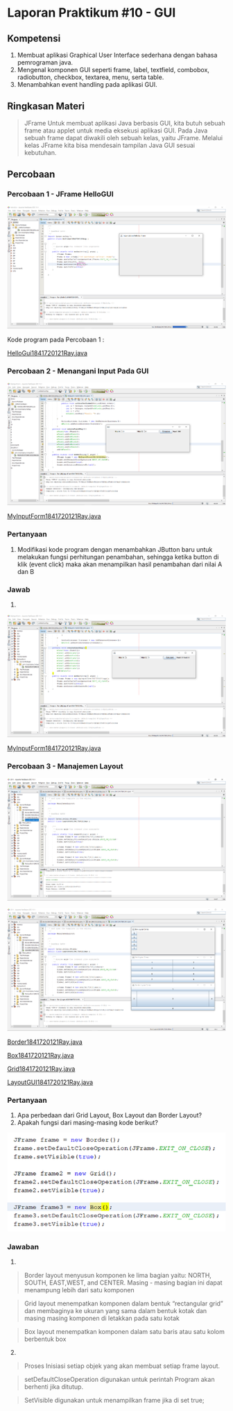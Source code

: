 # Laporan Praktikum #10 - GUI

## Kompetensi

1. Membuat aplikasi Graphical User Interface sederhana dengan bahasa pemrograman java.
2. Mengenal komponen GUI seperti frame, label, textfield, combobox, radiobutton, checkbox, textarea, menu, serta table.
3. Menambahkan event handling pada aplikasi GUI.

## Ringkasan Materi

>JFrame Untuk membuat aplikasi Java berbasis GUI, kita butuh sebuah frame atau applet untuk media eksekusi aplikasi GUI. Pada Java sebuah frame dapat diwakili oleh sebuah kelas, yaitu JFrame. Melalui kelas JFrame kita bisa mendesain tampilan Java GUI sesuai kebutuhan.

## Percobaan

### Percobaan 1 - JFrame HelloGUI

![contoh screenshot](img/Screenshot_1.png)

Kode program pada Percobaan 1 : 

[HelloGui1841720121Ray.java](../../src/11_GUI/HelloGui/HelloGui1841720121Ray.java)

### Percobaan 2 - Menangani Input Pada GUI 

![contoh screenshot](img/Screenshot_2.png)

[MyInputForm1841720121Ray.java](../../src/11_GUI/MyInputForm/MyInputForm1841720121Ray.java)

### Pertanyaan
1. Modifikasi kode program dengan menambahkan JButton baru untuk melakukan fungsi perhitungan penambahan, sehingga ketika button di klik (event click) maka akan menampilkan hasil penambahan dari nilai A dan B 

### Jawab

1. 

![contoh screenshot](img/Screenshot_3.png)

[MyInputForm1841720121Ray.java](../../src/11_GUI/pertanyaan/MyInputForm1841720121Ray.java)

### Percobaan 3 - Manajemen Layout

![contoh screenshot](img/Screenshot_4.png)

![contoh screenshot](img/Screenshot_5.png)

[Border1841720121Ray.java](../../src/11_GUI/ManajemenLayout/Border1841720121Ray.java)

[Box1841720121Ray.java](../../src/11_GUI/ManajemenLayout/Box1841720121Ray.java)

[Grid1841720121Ray.java](../../src/11_GUI/ManajemenLayout/Grid1841720121Ray.java)

[LayoutGUI1841720121Ray.java](../../src/11_GUI/ManajemenLayout/LayoutGUI1841720121Ray.java)

### Pertanyaan

1. Apa perbedaan dari Grid Layout, Box Layout dan Border Layout? 
2. Apakah fungsi dari masing-masing kode berikut? 

![contoh screenshot](img/Screenshot_6.png)

### Jawaban

1. 
>Border layout menyusun komponen ke lima bagian yaitu: NORTH, SOUTH, EAST,WEST, and CENTER. Masing - masing bagian ini dapat menampung lebih dari satu komponen

>Grid layout menempatkan komponen dalam bentuk “rectangular grid” dan membaginya ke ukuran yang sama dalam bentuk kotak dan masing masing komponen di letakkan pada satu kotak

>Box layout menempatkan komponen dalam satu baris atau satu kolom berbentuk box
2. 
>Proses Inisiasi setiap objek yang akan membuat setiap frame layout.

>setDefaultCloseOperation digunakan untuk perintah Program akan berhenti jika ditutup.

>SetVisible digunakan untuk menampilkan frame jika di set true;

